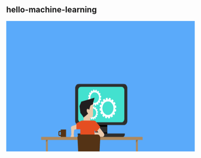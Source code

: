 ## hello-machine-learning

<p align = "center">
<img src = "Machine_thinking.gif" width = 700px height = 350px />
</p>






<!--
My first repository

Hey there!, I am Abhishek Chandra.
I am doing graduation from Bharati Vidyapeeth's College of Engineering (Bachelor of Technology, Information Technology), Guru Gobind Singh Indraprastha University,2018-2022.


This repository contains material for Learning Machine Learning using Python Programming Language.
-->
